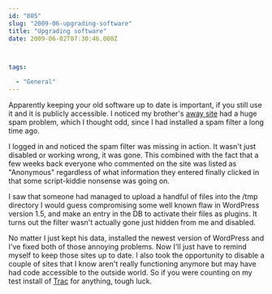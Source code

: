 ```yaml
---
id: "805"
slug: "2009-06-upgrading-software"
title: "Upgrading software"
date: 2009-06-02T07:30:46.000Z



tags:

  - "General"
---
```

<div class="sqs-html-content">
  <p>Apparently keeping your old software up to date is important, if you still use it and it is publicly accessible.
I noticed my brother's <a href="http://tom.mcallister.ws/away/">away site</a> had a huge spam problem, which I thought odd, since I had installed a spam filter a long time ago.  </p>
<p>I logged in and noticed the spam filter was missing in action.  It wasn't just disabled or working wrong, it was gone.  This combined with the fact that a few weeks back everyone who commented on the site was listed as "Anonymous" regardless of what information they entered finally clicked in that some script-kiddie nonsense was going on.</p>
<p>I saw that someone had managed to upload a handful of files into the /tmp directory I would guess compromising some well known flaw in WordPress version 1.5, and make an entry in the DB to activate their files as plugins.  It turns out the filter wasn't actually gone just hidden from me and disabled.</p>
<p>No matter I just kept his data, installed the newest version of WordPress and I've fixed both of those annoying problems.  Now I'll just have to remind myself to keep those sites up to date.  I also took the opportunity to disable a couple of sites that I know aren't really functioning anymore but may have had code accessible to the outside world.  So if you were counting on my test install of <a href="http://trac.edgewall.org/">Trac</a> for anything, tough luck.</p>
</div>
